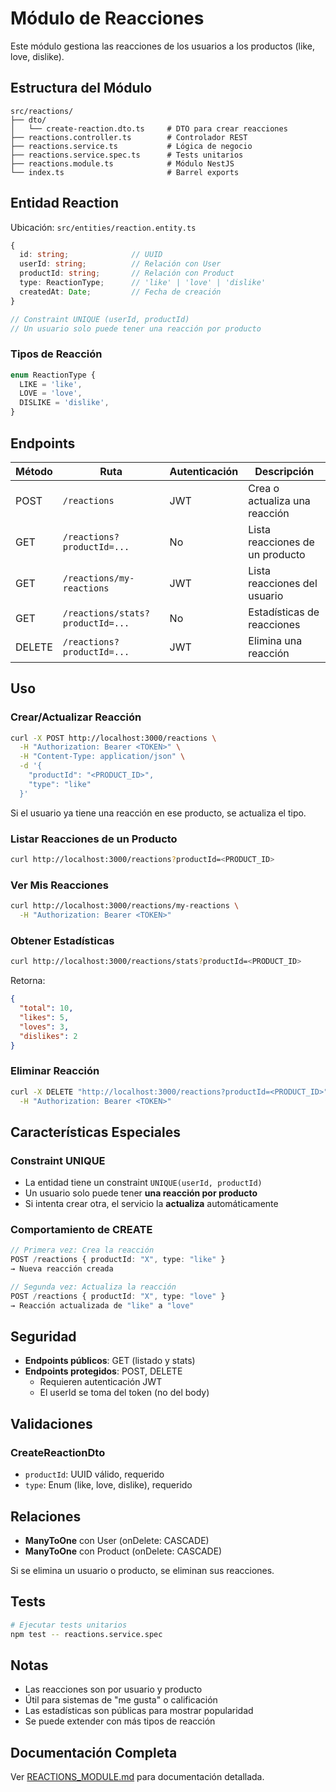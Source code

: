 # Módulo de Reacciones

Este módulo gestiona las reacciones de los usuarios a los productos (like, love, dislike).

## Estructura del Módulo

```
src/reactions/
├── dto/
│   └── create-reaction.dto.ts     # DTO para crear reacciones
├── reactions.controller.ts        # Controlador REST
├── reactions.service.ts           # Lógica de negocio
├── reactions.service.spec.ts      # Tests unitarios
├── reactions.module.ts            # Módulo NestJS
└── index.ts                       # Barrel exports
```

## Entidad Reaction

Ubicación: `src/entities/reaction.entity.ts`

```typescript
{
  id: string;              // UUID
  userId: string;          // Relación con User
  productId: string;       // Relación con Product
  type: ReactionType;      // 'like' | 'love' | 'dislike'
  createdAt: Date;         // Fecha de creación
}

// Constraint UNIQUE (userId, productId)
// Un usuario solo puede tener una reacción por producto
```

### Tipos de Reacción

```typescript
enum ReactionType {
  LIKE = 'like',
  LOVE = 'love',
  DISLIKE = 'dislike',
}
```

## Endpoints

| Método | Ruta | Autenticación | Descripción |
|--------|------|---------------|-------------|
| POST | `/reactions` | JWT | Crea o actualiza una reacción |
| GET | `/reactions?productId=...` | No | Lista reacciones de un producto |
| GET | `/reactions/my-reactions` | JWT | Lista reacciones del usuario |
| GET | `/reactions/stats?productId=...` | No | Estadísticas de reacciones |
| DELETE | `/reactions?productId=...` | JWT | Elimina una reacción |

## Uso

### Crear/Actualizar Reacción

```bash
curl -X POST http://localhost:3000/reactions \
  -H "Authorization: Bearer <TOKEN>" \
  -H "Content-Type: application/json" \
  -d '{
    "productId": "<PRODUCT_ID>",
    "type": "like"
  }'
```

Si el usuario ya tiene una reacción en ese producto, se actualiza el tipo.

### Listar Reacciones de un Producto

```bash
curl http://localhost:3000/reactions?productId=<PRODUCT_ID>
```

### Ver Mis Reacciones

```bash
curl http://localhost:3000/reactions/my-reactions \
  -H "Authorization: Bearer <TOKEN>"
```

### Obtener Estadísticas

```bash
curl http://localhost:3000/reactions/stats?productId=<PRODUCT_ID>
```

Retorna:
```json
{
  "total": 10,
  "likes": 5,
  "loves": 3,
  "dislikes": 2
}
```

### Eliminar Reacción

```bash
curl -X DELETE "http://localhost:3000/reactions?productId=<PRODUCT_ID>" \
  -H "Authorization: Bearer <TOKEN>"
```

## Características Especiales

### Constraint UNIQUE

- La entidad tiene un constraint `UNIQUE(userId, productId)`
- Un usuario solo puede tener **una reacción por producto**
- Si intenta crear otra, el servicio la **actualiza** automáticamente

### Comportamiento de CREATE

```typescript
// Primera vez: Crea la reacción
POST /reactions { productId: "X", type: "like" }
→ Nueva reacción creada

// Segunda vez: Actualiza la reacción
POST /reactions { productId: "X", type: "love" }
→ Reacción actualizada de "like" a "love"
```

## Seguridad

- **Endpoints públicos**: GET (listado y stats)
- **Endpoints protegidos**: POST, DELETE
  - Requieren autenticación JWT
  - El userId se toma del token (no del body)

## Validaciones

### CreateReactionDto
- `productId`: UUID válido, requerido
- `type`: Enum (like, love, dislike), requerido

## Relaciones

- **ManyToOne** con User (onDelete: CASCADE)
- **ManyToOne** con Product (onDelete: CASCADE)

Si se elimina un usuario o producto, se eliminan sus reacciones.

## Tests

```bash
# Ejecutar tests unitarios
npm test -- reactions.service.spec
```

## Notas

- Las reacciones son por usuario y producto
- Útil para sistemas de "me gusta" o calificación
- Las estadísticas son públicas para mostrar popularidad
- Se puede extender con más tipos de reacción

## Documentación Completa

Ver [REACTIONS_MODULE.md](../../REACTIONS_MODULE.md) para documentación detallada.
